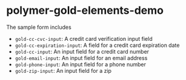 # polymer-gold-elements-demo

The sample form includes
* `gold-cc-cvc-input`: A credit card verification input field
* `gold-cc-expiration-input`: A field for a credit card expiration date
* `gold-cc-input`: An input field for a credit card number
* `gold-email-input`: An input field for an email address
* `gold-phone-input`: An input field for a phone number
* `gold-zip-input`: An input field for a zip
